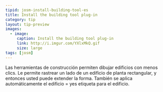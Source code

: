 ```yaml
---
tipid: josm-install-building-tool-es
title: Install the building tool plug-in
category: tip
layout: tip-preview
images:
  - image:
     caption: Install the building tool plug-in
     link: http://i.imgur.com/YXlxMkQ.gif
     size: large
tags: [josm]
---
```

Las herramientas de construcción permiten dibujar edificios con menos clics. Le permite rastrear un lado de un edificio de planta rectangular, y entonces usted puede extender la forma. También se aplica automáticamente el edificio = yes etiqueta para el edificio.
